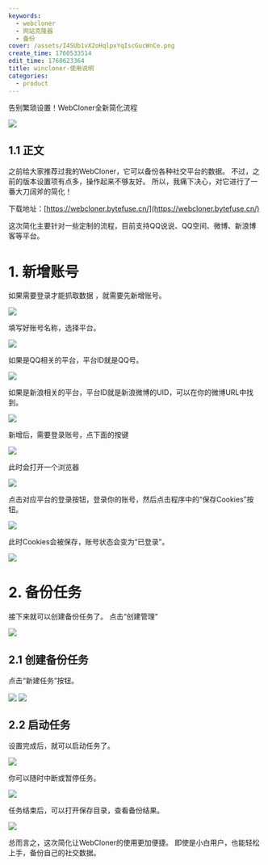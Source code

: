 ```yaml
---
keywords:
  - webcloner
  - 网站克隆器
  - 备份
cover: /assets/I4SUb1vX2oHqlpxYqIscGucWnCe.png
create_time: 1760533514
edit_time: 1760623364
title: wincloner-使用说明
categories:
  - product
---
```



告别繁琐设置！WebCloner全新简化流程

<img src="/assets/ZSuKbk1dJozBr8x0KF3ciautnkf.png" src-width="1443" class="markdown-img m-auto" src-height="1057" align="center"/>

## 1.1  **正文**

之前给大家推荐过我的WebCloner，它可以备份各种社交平台的数据。 不过，之前的版本设置项有点多，操作起来不够友好。 所以，我痛下决心，对它进行了一番大刀阔斧的简化！

下载地址：[https://webcloner.bytefuse.cn/](https://webcloner.bytefuse.cn/)

这次简化主要针对一些定制的流程，目前支持QQ说说、QQ空间、微博、新浪博客等平台。  

# 1. 新增账号

如果需要登录才能抓取数据 ，就需要先新增账号。

<img src="/assets/WtAfbzSDqoWxNVxYwsKc6nEYnTL.png" src-width="1875" class="markdown-img m-auto" src-height="607" align="center"/>

填写好账号名称，选择平台。

<img src="/assets/Y60Rb3fbMoMOKpxwJcXczvwLnzh.png" src-width="673" class="markdown-img m-auto" src-height="540" align="center"/>

如果是QQ相关的平台，平台ID就是QQ号。

<img src="/assets/SIBIbaIFTouoDDxSV1hc6deZn3b.png" src-width="672" class="markdown-img m-auto" src-height="518" align="center"/>

如果是新浪相关的平台，平台ID就是新浪微博的UID，可以在你的微博URL中找到。

<img src="/assets/CiUQb1zBson9XbxsBEPcuqAHnyd.png" src-width="1177" class="markdown-img m-auto" src-height="496" align="center"/>

新增后，需要登录账号，点下面的按键

<img src="/assets/G1hhbJa6Jo2GHIxkrIHctWbJnNc.png" src-width="1898" class="markdown-img m-auto" src-height="150" align="center"/>

此时会打开一个浏览器

<img src="/assets/FmK8bGoMUo61kOxXSh1cH1shntb.png" src-width="1224" class="markdown-img m-auto" src-height="855" align="center"/>

点击对应平台的登录按钮，登录你的账号，然后点击程序中的“保存Cookies”按钮。

<img src="/assets/FA2rbLeFCoo8WYxSAIOcKFuGnxf.png" src-width="843" class="markdown-img m-auto" src-height="298" align="center"/>

此时Cookies会被保存，账号状态会变为“已登录”。

<img src="/assets/MceMbGmtCohMaYxRoQbcR3UrnXc.png" src-width="1868" class="markdown-img m-auto" src-height="318" align="center"/>

# 2. 备份任务

接下来就可以创建备份任务了。 点击“创建管理”

<img src="/assets/ZUmZbd2UJoAwdexqfVdcLV0xnFf.png" src-width="1033" class="markdown-img m-auto" src-height="414" align="center"/>

## 2.1  **创建备份任务**

点击“新建任务”按钮。

<img src="/assets/CZ4LbqqBCoy6NzxFrsgcRfL0n6b.png" src-width="1874" class="markdown-img m-auto" src-height="193" align="center"/>

<img src="/assets/MYe0bRMh5onFKIx2Yw5cXLLnnif.png" src-width="684" class="markdown-img m-auto" src-height="599" align="center"/>

## 2.2 启动任务

设置完成后，就可以启动任务了。

<img src="/assets/GNwkblk4VofIvvxE8V5cTOe4njd.png" src-width="1898" class="markdown-img m-auto" src-height="135" align="center"/>

你可以随时中断或暂停任务。

<img src="/assets/RJvYbZ7FeoRp3VxJ7cjcjAJ8nwe.png" src-width="1868" class="markdown-img m-auto" src-height="188" align="center"/>

任务结束后，可以打开保存目录，查看备份结果。

<img src="/assets/WEcUbcty7ozkx1xY635cpoJdnUc.png" src-width="969" class="markdown-img m-auto" src-height="302" align="center"/>

总而言之，这次简化让WebCloner的使用更加便捷。 即使是小白用户，也能轻松上手，备份自己的社交数据。

